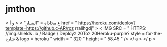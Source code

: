# jmthon

< ع  محاذاة = "اليسار" > < و  أ href = " https://heroku.com/deploy؟template=https://github.c-AR/roz rralihgdj" >  < IMG  SRC = " HTTPS: //img.shields .io / Badge / Deploy٪ 20To٪ 20Heroku-purple؟ style = for-the-شارة & logo = heroku "  width = " 320 "  height = " 58.45 " /> </ a > </ p >
